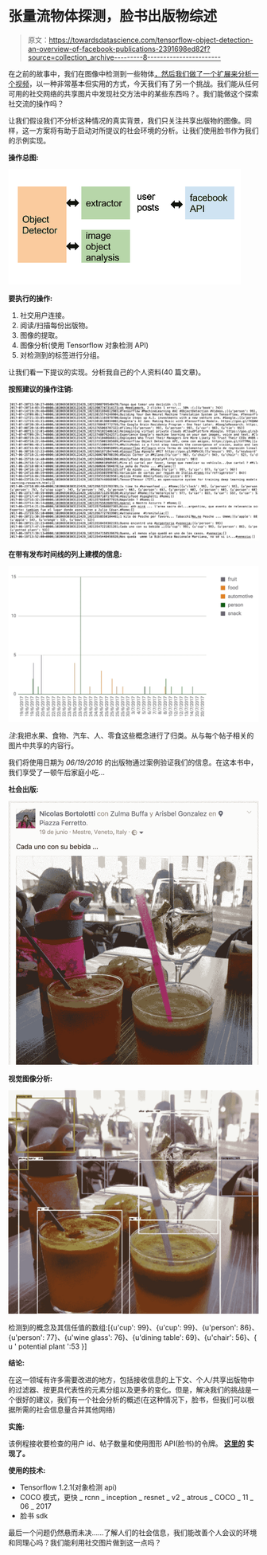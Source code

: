 # 张量流物体探测，脸书出版物综述

> 原文：<https://towardsdatascience.com/tensorflow-object-detection-an-overview-of-facebook-publications-2391698ed82f?source=collection_archive---------8----------------------->

在之前的故事中，我们在图像中检测到一些物体[，然后我们做了一个扩展](https://medium.com/towards-data-science/object-detection-dinner-with-friends-ea1caab3b666)[来分析一个视频](https://medium.com/towards-data-science/tensorflow-object-detection-in-videos-avoiding-pizza-donuts-and-cakes-7d188fcb1d2b)，以一种非常基本但实用的方式，今天我们有了另一个挑战。我们能从任何可用的社交网络的共享图片中发现社交方法中的某些东西吗？。我们能做这个探索社交流的操作吗？

让我们假设我们不分析这种情况的真实背景，我们只关注共享出版物的图像。同样，这一方案将有助于启动对所提议的社会环境的分析。让我们使用脸书作为我们的示例实现。

**操作总图:**

![](img/7107cc750d4068cf626593fdcfb784f6.png)

**要执行的操作:**

1.  社交用户连接。
2.  阅读/扫描每份出版物。
3.  图像的提取。
4.  图像分析(使用 Tensorflow 对象检测 API)
5.  对检测到的标签进行分组。

让我们看一下提议的实现。分析我自己的个人资料(40 篇文章)。

**按照建议的操作注销:**

![](img/1fe84013c996c0f4c57b84996fda785b.png)

**在带有发布时间线的列上建模的信息:**

![](img/ed9d5d796fd8e1001ef83cb392b933a4.png)

*注*:我把水果、食物、汽车、人、零食这些概念进行了归类。从与每个帖子相关的图片中共享的内容行。

我们将使用日期为 *06/19/2016* 的出版物通过案例验证我们的信息。在这本书中，我们享受了一顿午后家庭小吃…

**社会出版:**

![](img/7748da6d5db16c179cace8d742ed62e1.png)

**视觉图像分析:**

![](img/17b5f4d01a448f998e020c4c75ee0f41.png)

检测到的概念及其信任值的数组:[{u'cup': 99}、{u'cup': 99}、{u'person': 86}、{u'person': 77}、{u'wine glass': 76}、{u'dining table': 69}、{u'chair': 56}、{ u ' potential plant ':53 }]

**结论:**

在这一领域有许多需要改进的地方，包括接收信息的上下文、个人/共享出版物中的过滤器、按更具代表性的元素分组以及更多的变化。但是，解决我们的挑战是一个很好的建议，我们有一个社会分析的概述(在这种情况下，脸书，但我们可以根据所需的社会信息量合并其他网络)

**实施:**

该例程接收要检查的用户 id、帖子数量和使用图形 API(脸书)的令牌。 [**这里的**](https://gist.github.com/nbortolotti/99f32ca8d8c08b359a8bef73f04fd2f7) **实现了。**

**使用的技术:**

*   Tensorflow 1.2.1(对象检测 api)
*   COCO 模式，更快 _ rcnn _ inception _ resnet _ v2 _ atrous _ COCO _ 11 _ 06 _ 2017
*   脸书 sdk

最后一个问题仍然悬而未决……了解人们的社会信息，我们能改善个人会议的环境和同理心吗？我们能利用社交图片做到这一点吗？